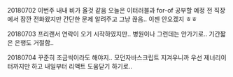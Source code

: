 20180702 이번주 내내 비가 올것 같음 오늘은 이터러블과 for-of 공부할 예정 전 직장에서 잠깐 전화왔지만 간단한 문제 알려주고 그냥 끊음.. 이젠 안오겠지 ㅎㅎ

20180703 프리랜서 연락이 오기 시작하였지만.. 병원이나 그런데는 안가기로.. 기간짧은 은행도 거절함..

20180704 꾸준히 조금씩이라도 해야지..  모던자바스크립트 지겨우니까 우선 제너리이터까지만 하고 내일부터 리액트 도움닫기 하기로.. 